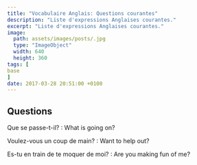 ```yaml
---
title: "Vocabulaire Anglais: Questions courantes"
description: "Liste d'expressions Anglaises courantes."
excerpt: "Liste d'expressions Anglaises courantes."
image:
  path: assets/images/posts/.jpg
  type: "ImageObject"
  width: 640
  height: 360
tags: [
base
]
date: 2017-03-28 20:51:00 +0100
---
```


## Questions

Que se passe-t-il?
: What is going on?

Voulez-vous un coup de main?
: Want to help out?

Es-tu en train de te moquer de moi?
: Are you making fun of me?
